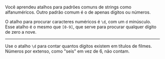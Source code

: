 Você aprendeu atalhos para padrões comuns de strings como alfanuméricos. Outro padrão comum é o de apenas dígitos ou números.

O atalho para procurar caracteres numéricos é `\d`, com um `d` minúsculo. Esse atalho é o mesmo que `[0-9]`, que serve para procurar qualquer dígito de zero a nove.

---

Use o atalho `\d` para contar quantos dígitos existem em títulos de filmes. Números por extenso, como "seis" em vez de 6, não contam.

